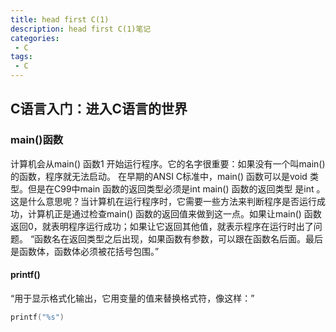 ```yaml
---
title: head first C(1)
description: head first C(1)笔记
categories:
 - C
tags:
 - C
---
```


## C语言入门：进入C语言的世界
### main()函数
计算机会从main() 函数1 开始运行程序。它的名字很重要：如果没有一个叫main() 的函数，程序就无法启动。
在早期的ANSI C标准中，main() 函数可以是void 类型。但是在C99中main 函数的返回类型必须是int 
main() 函数的返回类型 是int 。这是什么意思呢？当计算机在运行程序时，它需要一些方法来判断程序是否运行成功，计算机正是通过检查main() 函数的返回值来做到这一点。如果让main() 函数返回0，就表明程序运行成功；如果让它返回其他值，就表示程序在运行时出了问题。
“函数名在返回类型之后出现，如果函数有参数，可以跟在函数名后面。最后是函数体，函数体必须被花括号包围。”

#### printf()
“用于显示格式化输出，它用变量的值来替换格式符，像这样：”
```c
printf("%s")
```